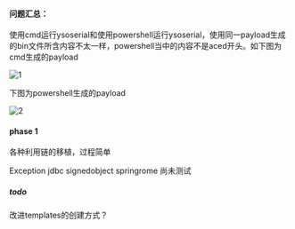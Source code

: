 #### 问题汇总：
使用cmd运行ysoserial和使用powershell运行ysoserial，使用同一payload生成的bin文件所含内容不太一样，powershell当中的内容不是aced开头。如下图为cmd生成的payload

![1](E:\Github\repo\log\image\1.png)

下图为powershell生成的payload

![2](E:\Github\repo\log\image\2.png)

#### phase 1
各种利用链的移植，过程简单

Exception
jdbc
signedobject
springrome
尚未测试

##### todo
改进templates的创建方式？
